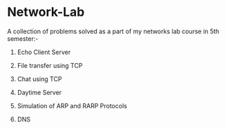 # Network-Lab
A collection of problems solved as a part of my networks lab course in 5th semester:-


1. Echo Client Server

2. File transfer using TCP

3. Chat using TCP

4. Daytime Server 

5. Simulation of ARP and RARP Protocols

6. DNS


